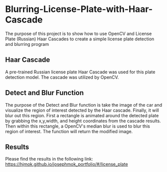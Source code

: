 # Blurring-License-Plate-with-Haar-Cascade

The purpose of this project is to show how to use OpenCV and License Plate (Russian) Haar Cascades to create a simple license plate detection and blurring program


## Haar Cascade
A pre-trained Russian license plate Haar Cascade was used for this plate detection model. The cascade was utilized by OpenCV.


## Detect and Blur Function
The purpose of the Detect and Blur function is take the image of the car and visualize the region of interest detected by the Haar cascade. Finally, it will blur out this region.
First a rectangle is animated around the detected plate by grabbing the x,y,width, and height coordinates from the cascade results. Then within this rectangle, a OpenCV's median blur is used to blur this region of interest. The function will return the modified image.

## Results
Please find the results in the following link: https://hjmok.github.io/josephmok_portfolio/#/license_plate 
